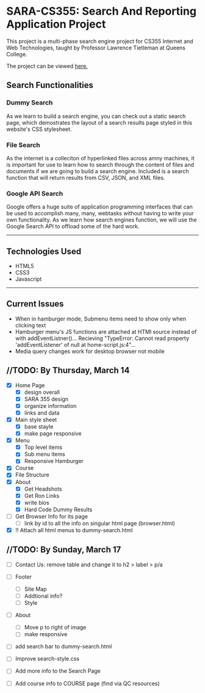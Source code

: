 # SARA-CS355: Search And Reporting Application Project

This project is a multi-phase search engine project for CS355 Internet and Web Technologies, taught by Professor Lawrence Tietleman at Queens College.

The project can be viewed <a href="https://venus.cs.qc.cuny.edu/~gois8338/cs355/">here.</a>

## Search Functionalities 

### Dummy Search
As we learn to build a search engine, you can check out a static search page, which demostrates the layout of a search results page styled in this website's CSS stylesheet.

### File Search
As the internet is a colleciton of hyperlinked files across amny machines, it is important for use to learn how to search through the content of files and documents if we are going to build a search engine. Included is a search function that will return results from CSV, JSON, and XML files.

### Google API Search
Google offers a huge suite of application programming interfaces that can be used to accomplish many, many, webtasks without having to write your own functionality.
As we learn how search engines function, we will use the Google Search API to offload some of the hard work.

---

## Technologies Used
- HTML5
- CSS3
- Javascript

---

## Current Issues
- When in hamburger mode, Submenu items need to show only when clicking text
- Hamburger menu's JS functions are attached at HTMl source instead of with addEventListner()... Recieving "TypeError: Cannot read property 'addEventListener' of null at home-script.js:4"... 
- Media query changes work for desktop browser not mobile

## //TODO: By Thursday, March 14
- [x] Home Page
    - [x] design overall
    - [x] SARA 355 design
    - [x] organize information
    - [x] links and data
- [x] Main style sheet
    - [x] base stayle
    - [x] make page responsive
- [x] Menu
    - [x] Top level items
    - [x] Sub menu items 
    - [x] Responsive Hamburger 
- [x] Course 
- [x] File Structure
- [x] About
    - [x] Get Headshots
    - [x] Get Ron Links
    - [x] write bios
    - [x] Hard Code Dummy Results
- [ ] Get Browser Info for its page
    - [ ] link by id to all the info on singular html page (browser.html)
- [x] !! Attach all html menus to dummy-search.html

## //TODO: By Sunday, March 17
- [ ] Contact Us: remove table and change it to h2 > label > p/a
- [ ] Footer
    - [ ] Site Map
    - [ ] Addtional info?
    - [ ] Style 
- [ ] About
    - [ ] Move p to right of image
    - [ ] make responsive
- [ ] add search bar to dummy-search.html
- [ ] Improve search-style.css
- [ ] Add more info to the Search Page
- [ ] Add course info to COURSE page (find via QC resources)

    
    
    

